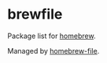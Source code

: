 # brewfile

Package list for [homebrew](http://brew.sh/).

Managed by [homebrew-file](https://github.com/rcmdnk/homebrew-file).